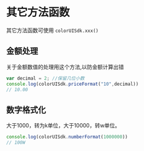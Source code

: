 <div class="mp-cu-doc-theme-content">

# 其它方法函数

其它方法函数可使用 `colorUISdk.xxx()`

## 金额处理

关于金额数值的处理用这个方法,以防金额计算出错

```javascript
var decimal = 2; //保留几位小数
console.log(colorUISdk.priceFormat("10",decimal))
// 10.00
```


## 数字格式化

大于1000，转为k单位，大于10000，转w单位。

```javascript
console.log(colorUISdk.numberFormat(1000000))
// 100W
```

</div>